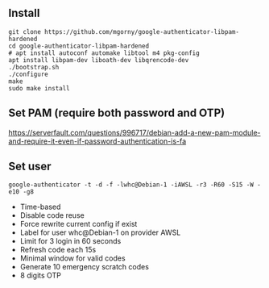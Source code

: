 ## Install
```
git clone https://github.com/mgorny/google-authenticator-libpam-hardened
cd google-authenticator-libpam-hardened
# apt install autoconf automake libtool m4 pkg-config
apt install libpam-dev liboath-dev libqrencode-dev
./bootstrap.sh
./configure
make
sudo make install
```

## Set PAM (require both password and OTP)
https://serverfault.com/questions/996717/debian-add-a-new-pam-module-and-require-it-even-if-password-authentication-is-fa

## Set user
`google-authenticator -t -d -f -lwhc@Debian-1 -iAWSL -r3 -R60 -S15 -W -e10 -g8`
- Time-based
- Disable code reuse
- Force rewrite current config if exist
- Label for user whc@Debian-1 on provider AWSL
- Limit for 3 login in 60 seconds
- Refresh code each 15s
- Minimal window for valid codes
- Generate 10 emergency scratch codes
- 8 digits OTP
